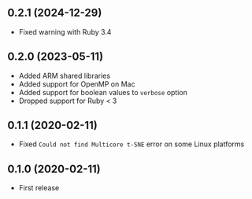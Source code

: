 ## 0.2.1 (2024-12-29)

- Fixed warning with Ruby 3.4

## 0.2.0 (2023-05-11)

- Added ARM shared libraries
- Added support for OpenMP on Mac
- Added support for boolean values to `verbose` option
- Dropped support for Ruby < 3

## 0.1.1 (2020-02-11)

- Fixed `Could not find Multicore t-SNE` error on some Linux platforms

## 0.1.0 (2020-02-11)

- First release
